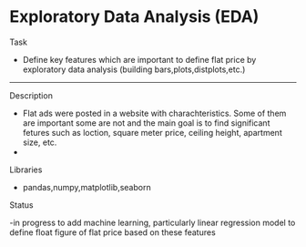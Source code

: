 # Exploratory Data Analysis (EDA)
Task
- Define key features which are important to define flat price by exploratory data analysis (building bars,plots,distplots,etc.)
---
Description
- Flat ads were posted in a website with charachteristics. Some of them are important some are not  and the main goal is to find significant fetures such as loction, square meter price, ceiling height, apartment size, etc.
- 
Libraries
- pandas,numpy,matplotlib,seaborn

Status

-in progress to add machine learning, particularly linear regression model to define float figure of flat price based on these features
